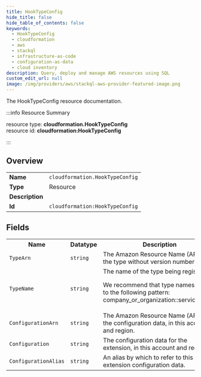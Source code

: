 ```yaml
---
title: HookTypeConfig
hide_title: false
hide_table_of_contents: false
keywords:
  - HookTypeConfig
  - cloudformation
  - aws
  - stackql
  - infrastructure-as-code
  - configuration-as-data
  - cloud inventory
description: Query, deploy and manage AWS resources using SQL
custom_edit_url: null
image: /img/providers/aws/stackql-aws-provider-featured-image.png
---
```

The HookTypeConfig resource documentation.

:::info Resource Summary

<div class="row">
<div class="providerDocColumn">
<span>resource type:&nbsp;<b>cloudformation.HookTypeConfig</b></span><br />
<span>resource id:&nbsp;<b>cloudformation:HookTypeConfig</b></span><br />
</div>
</div>

:::

## Overview
<table><tbody>
<tr><td><b>Name</b></td><td><code>cloudformation.HookTypeConfig</code></td></tr>
<tr><td><b>Type</b></td><td>Resource</td></tr>
<tr><td><b>Description</b></td><td></td></tr>
<tr><td><b>Id</b></td><td><code>cloudformation:HookTypeConfig</code></td></tr>
</tbody></table>

## Fields
<table><tbody>
<tr><th>Name</th><th>Datatype</th><th>Description</th></tr>
<tr><td><code>TypeArn</code></td><td><code>string</code></td><td>The Amazon Resource Name (ARN) of the type without version number.</td></tr><tr><td><code>TypeName</code></td><td><code>string</code></td><td>The name of the type being registered.

We recommend that type names adhere to the following pattern: company_or_organization::service::type.</td></tr><tr><td><code>ConfigurationArn</code></td><td><code>string</code></td><td>The Amazon Resource Name (ARN) for the configuration data, in this account and region.</td></tr><tr><td><code>Configuration</code></td><td><code>string</code></td><td>The configuration data for the extension, in this account and region.</td></tr><tr><td><code>ConfigurationAlias</code></td><td><code>string</code></td><td>An alias by which to refer to this extension configuration data.</td></tr>
</tbody></table>